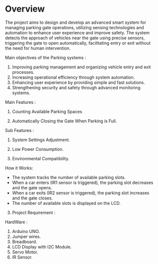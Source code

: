 # Overview

The project aims to design and develop an advanced smart system for managing parking gate operations, utilizing sensing technologies and automation to enhance user experience and improve safety. The system detects the approach of vehicles near the gate using precise sensors, triggering the gate to open automatically, facilitating entry or exit without the need for human intervention.


Main objectives of the Parking systems :
 1. Improving parking management and organizing vehicle entry and exit processes.
 2. Increasing operational efficiency through system automation.
 3. Enhancing user experience by providing simple and fast solutions.
 4. Strengthening security and safety through advanced monitoring systems.


Main Features :

1. Counting Available Parking Spaces


2. Automatically Closing the Gate When Parking is Full.

Sub Features :

1. System Settings Adjustment.

2. Low Power Consumption.

3. Environmental Compatibility.


How it Works:
- The system tracks the number of available parking slots.
- When a car enters (IR1 sensor is triggered), the parking slot decreases and the gate opens.
- When a car exits (IR2 sensor is triggered), the parking slot increases and the gate closes.
- The number of available slots is displayed on the LCD.

3. Project Requirement :
 
HardWare :
1. Arduino UNO.
2. Jumper wires.
3. Breadboard.
4. LCD Display with l2C Module.
5. Servo Motor.
6. IR Sensor.



